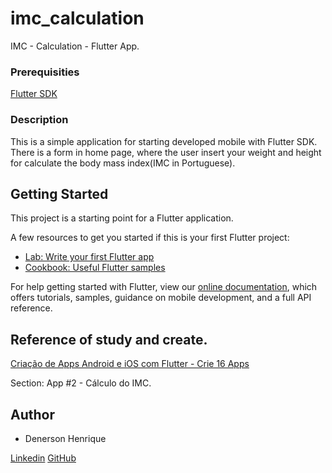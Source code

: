 # imc_calculation

IMC - Calculation - Flutter App.

### Prerequisities
[Flutter SDK](https://flutter.dev/)

### Description

This is a simple application for starting developed mobile with Flutter SDK.
There is a form in home page, where the user insert your weight and height for calculate the
body mass index(IMC in Portuguese).

## Getting Started

This project is a starting point for a Flutter application.

A few resources to get you started if this is your first Flutter project:

- [Lab: Write your first Flutter app](https://flutter.dev/docs/get-started/codelab)
- [Cookbook: Useful Flutter samples](https://flutter.dev/docs/cookbook)

For help getting started with Flutter, view our
[online documentation](https://flutter.dev/docs), which offers tutorials,
samples, guidance on mobile development, and a full API reference.

## Reference of study and create.
[Criação de Apps Android e iOS com Flutter - Crie 16 Apps](https://www.udemy.com/course/curso-completo-flutter-app-android-ios/)

Section: App #2 - Cálculo do IMC.

## Author

* Denerson Henrique

[Linkedin](www.linkedin.com/in/denersonhenrique)
[GitHub](https://github.com/DenersonHenrique)
